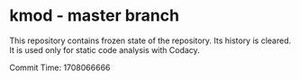 # kmod - master branch

This repository contains frozen state of the repository.
Its history is cleared. It is used only for static code
analysis with Codacy.

Commit Time: 1708066666
